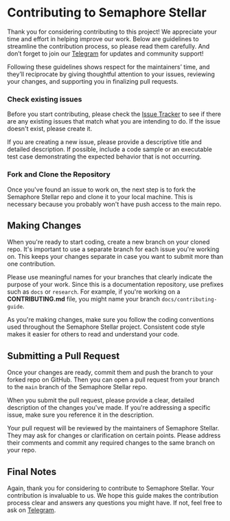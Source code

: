 # Contributing to Semaphore Stellar

Thank you for considering contributing to this project! We appreciate your time and effort in helping improve our work. Below are guidelines to streamline the contribution process, so please read them carefully. And don’t forget to join our [Telegram](https://t.me/+-9623JNgGjEyNzI5) for updates and community support!

Following these guidelines shows respect for the maintainers’ time, and they’ll reciprocate by giving thoughtful attention to your issues, reviewing your changes, and supporting you in finalizing pull requests.

### Check existing issues

Before you start contributing, please check the [Issue Tracker](https://github.com/ZencypherSolutions/semaphore-stellar-contracts/issues) to see if there are any existing issues that match what you are intending to do. If the issue doesn't exist, please create it.

If you are creating a new issue, please provide a descriptive title and detailed description. If possible, include a code sample or an executable test case demonstrating the expected behavior that is not occurring.

### Fork and Clone the Repository

Once you've found an issue to work on, the next step is to fork the Semaphore Stellar repo and clone it to your local machine. This is necessary because you probably won't have push access to the main repo.

## Making Changes

When you're ready to start coding, create a new branch on your cloned repo. It's important to use a separate branch for each issue you're working on. This keeps your changes separate in case you want to submit more than one contribution.

Please use meaningful names for your branches that clearly indicate the purpose of your work. Since this is a documentation repository, use prefixes such as `docs` or `research`. For example, if you're working on a **CONTRIBUTING.md** file, you might name your branch `docs/contributing-guide`.

As you're making changes, make sure you follow the coding conventions used throughout the Semaphore Stellar project. Consistent code style makes it easier for others to read and understand your code.

## Submitting a Pull Request

Once your changes are ready, commit them and push the branch to your forked repo on GitHub. Then you can open a pull request from your branch to the `main` branch of the Semaphore Stellar repo.

When you submit the pull request, please provide a clear, detailed description of the changes you've made. If you're addressing a specific issue, make sure you reference it in the description.

Your pull request will be reviewed by the maintainers of Semaphore Stellar. They may ask for changes or clarification on certain points. Please address their comments and commit any required changes to the same branch on your repo.

## Final Notes

Again, thank you for considering to contribute to Semaphore Stellar. Your contribution is invaluable to us. We hope this guide makes the contribution process clear and answers any questions you might have. If not, feel free to ask on [Telegram](https://t.me/+-9623JNgGjEyNzI5).
